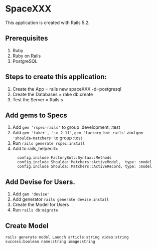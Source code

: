 # SpaceXXX

This application is created with Rails 5.2.

## Prerequisites

  1. Ruby
  2. Ruby on Rails
  3. PostgreSQL

## Steps to create this application:

  1. Create the App = rails new spaceXXX -d=postgresql
  2. Create the Databases = rake db:create
  3. Test the Server = Rails s

## Add gems to Specs

  1. Add `gem 'rspec-rails'` to group :development, :test
  2. Add  `gem 'faker', '~> 2.11'`, `gem 'factory_bot_rails'` and `gem 'shoulda-matchers'` to group :test
  3. Run `rails generate rspec:install`
  4. Add to rails_helper.rb:
      ```
        config.include FactoryBot::Syntax::Methods
        config.include Shoulda::Matchers::ActiveModel,  type: :model
        config.include Shoulda::Matchers::ActiveRecord, type: :model
      ```

## Add Devise for Users.

  1. Add `gem 'devise'`
  2. Add generator `rails generate devise:install`
  3. Create the Model for Users
  4. Run `rails db:migrate`

## Create Model

  `rails generate model Launch article:string video:string success:boolean name:string image:string`

